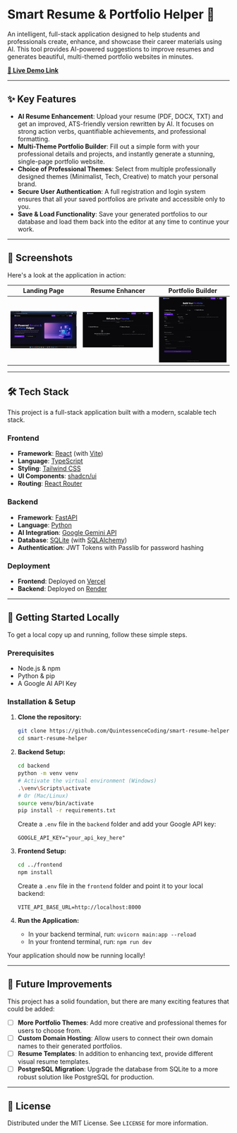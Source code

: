 #  Smart Resume & Portfolio Helper 🚀

An intelligent, full-stack application designed to help students and professionals create, enhance, and showcase their career materials using AI. This tool provides AI-powered suggestions to improve resumes and generates beautiful, multi-themed portfolio websites in minutes.

**[🔗 Live Demo Link](https://smart-resume-helper.vercel.app/)** 

---

## ✨ Key Features

* **AI Resume Enhancement**: Upload your resume (PDF, DOCX, TXT) and get an improved, ATS-friendly version rewritten by AI. It focuses on strong action verbs, quantifiable achievements, and professional formatting.
* **Multi-Theme Portfolio Builder**: Fill out a simple form with your professional details and projects, and instantly generate a stunning, single-page portfolio website.
* **Choice of Professional Themes**: Select from multiple professionally designed themes (Minimalist, Tech, Creative) to match your personal brand.
* **Secure User Authentication**: A full registration and login system ensures that all your saved portfolios are private and accessible only to you.
* **Save & Load Functionality**: Save your generated portfolios to our database and load them back into the editor at any time to continue your work.

---

## 📸 Screenshots

Here's a look at the application in action:

| Landing Page | Resume Enhancer | Portfolio Builder |
| :---: | :---: | :---: |
| ![Landing Page](./screenshots/landing_page.png) | ![Resume Enhancer](./screenshots/resume.jpeg) | ![Portfolio Builder](./screenshots/portfolio.jpeg) |


---

## 🛠️ Tech Stack

This project is a full-stack application built with a modern, scalable tech stack.

### Frontend
* **Framework**: [React](https://reactjs.org/) (with [Vite](https://vitejs.dev/))
* **Language**: [TypeScript](https://www.typescriptlang.org/)
* **Styling**: [Tailwind CSS](https://tailwindcss.com/)
* **UI Components**: [shadcn/ui](https://ui.shadcn.com/)
* **Routing**: [React Router](https://reactrouter.com/)

### Backend
* **Framework**: [FastAPI](https://fastapi.tiangolo.com/)
* **Language**: [Python](https://www.python.org/)
* **AI Integration**: [Google Gemini API](https://ai.google.dev/)
* **Database**: [SQLite](https://www.sqlite.org/index.html) (with [SQLAlchemy](https://www.sqlalchemy.org/))
* **Authentication**: JWT Tokens with Passlib for password hashing

### Deployment
* **Frontend**: Deployed on [Vercel](https://vercel.com/)
* **Backend**: Deployed on [Render](https://render.com/)

---

## 🚀 Getting Started Locally

To get a local copy up and running, follow these simple steps.

### Prerequisites

* Node.js & npm
* Python & pip
* A Google AI API Key

### Installation & Setup

1.  **Clone the repository:**
    ```sh
    git clone https://github.com/QuintessenceCoding/smart-resume-helper.git
    cd smart-resume-helper
    ```

2.  **Backend Setup:**
    ```sh
    cd backend
    python -m venv venv
    # Activate the virtual environment (Windows)
    .\venv\Scripts\activate
    # Or (Mac/Linux)
    source venv/bin/activate
    pip install -r requirements.txt
    ```
    Create a `.env` file in the `backend` folder and add your Google API key:
    ```
    GOOGLE_API_KEY="your_api_key_here"
    ```

3.  **Frontend Setup:**
    ```sh
    cd ../frontend
    npm install
    ```
    Create a `.env` file in the `frontend` folder and point it to your local backend:
    ```
    VITE_API_BASE_URL=http://localhost:8000
    ```

4.  **Run the Application:**
    * In your backend terminal, run: `uvicorn main:app --reload`
    * In your frontend terminal, run: `npm run dev`

Your application should now be running locally!

---

## 🌟 Future Improvements

This project has a solid foundation, but there are many exciting features that could be added:
* [ ] **More Portfolio Themes**: Add more creative and professional themes for users to choose from.
* [ ] **Custom Domain Hosting**: Allow users to connect their own domain names to their generated portfolios.
* [ ] **Resume Templates**: In addition to enhancing text, provide different visual resume templates.
* [ ] **PostgreSQL Migration**: Upgrade the database from SQLite to a more robust solution like PostgreSQL for production.

---

## 📄 License

Distributed under the MIT License. See `LICENSE` for more information.